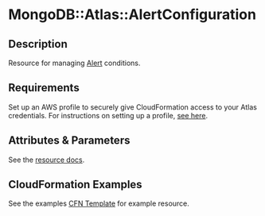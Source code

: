 # MongoDB::Atlas::AlertConfiguration

## Description

Resource for managing [Alert](https://www.mongodb.com/docs/api/doc/atlas-admin-api-v2/group/endpoint-alerts) conditions.

## Requirements

Set up an AWS profile to securely give CloudFormation access to your Atlas credentials.
For instructions on setting up a profile, [see here](/README.md#mongodb-atlas-api-keys-credential-management).

## Attributes & Parameters

See the [resource docs](docs/README.md).

## CloudFormation Examples

See the examples [CFN Template](/examples/alert-configuration/alert-configuration.json) for example resource.
